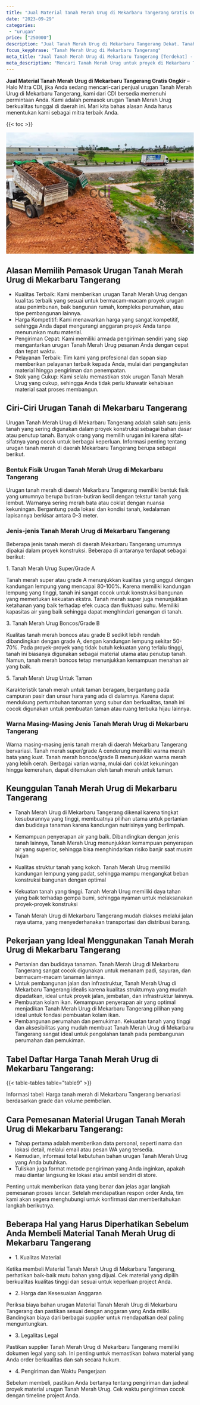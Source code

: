 ```yaml
---
title: "Jual Material Tanah Merah Urug di Mekarbaru Tangerang Gratis Ongkir"
date: "2023-09-29"
categories:
 - "urugan"
price: ["250000"]
description: "Jual Tanah Merah Urug di Mekarbaru Tangerang Dekat. Tanah Merah Urug ini sering digunakan dalam proyek konstruksi sebagai material timbunan yang berkualitas dan tepat guna. Kontak kami untuk mendapatkan informasi lebih lanjut."
focus_keyphrase: "Tanah Merah Urug di Mekarbaru Tangerang"
meta_title: "Jual Tanah Merah Urug di Mekarbaru Tangerang [Terdekat] - CDI"
meta_description: "Mencari Tanah Merah Urug untuk proyek di Mekarbaru Tangerang? Kami memiliki Tanah Merah Urug berkualitas untuk penimbunan lahan. Raih penawaran terbaik sekarang."
---
```


**Jual Material Tanah Merah Urug di Mekarbaru Tangerang Gratis Ongkir** – Halo Mitra CDI, jika Anda sedang mencari-cari penjual urugan Tanah Merah Urug di Mekarbaru Tangerang, kami dari CDI bersedia memenuhi permintaan Anda. Kami adalah pemasok urugan Tanah Merah Urug berkualitas tunggal di daerah ini. Mari kita bahas alasan Anda harus menentukan kami sebagai mitra terbaik Anda.

{{< toc >}}

![Jual Material Tanah Merah Urug di Mekarbaru Tangerang Gratis Ongkir](/images/tanah/tanah-urug-21.jpg)

## Alasan Memilih Pemasok Urugan Tanah Merah Urug di Mekarbaru Tangerang

*   Kualitas Terbaik: Kami memberikan urugan Tanah Merah Urug dengan kualitas terbaik yang sesuai untuk bermacam-macam proyek urugan atau penimbunan, baik bangunan rumah, kompleks perumahan, atau tipe pembangunan lainnya.
*   Harga Kompetitif: Kami menawarkan harga yang sangat kompetitif, sehingga Anda dapat mengurangi anggaran proyek Anda tanpa menurunkan mutu material.
*   Pengiriman Cepat: Kami memiliki armada pengiriman sendiri yang siap mengantarkan urugan Tanah Merah Urug pesanan Anda dengan cepat dan tepat waktu.
*   Pelayanan Terbaik: Tim kami yang profesional dan sopan siap memberikan pelayanan terbaik kepada Anda, mulai dari pengangkutan material hingga pengiriman dan penempatan.
*   Stok yang Cukup: Kami selalu memastikan stok urugan Tanah Merah Urug yang cukup, sehingga Anda tidak perlu khawatir kehabisan material saat proses membangun. 

## Ciri-Ciri Urugan Tanah di Mekarbaru Tangerang

Urugan Tanah Merah Urug di Mekarbaru Tangerang adalah salah satu jenis tanah yang sering digunakan dalam proyek konstruksi sebagai bahan dasar atau penutup tanah. Banyak orang yang memilih urugan ini karena sifat-sifatnya yang cocok untuk berbagai keperluan. Informasi penting tentang urugan tanah merah di daerah Mekarbaru Tangerang berupa sebagai berikut.

### Bentuk Fisik Urugan Tanah Merah Urug di Mekarbaru Tangerang

Urugan tanah merah di daerah Mekarbaru Tangerang memiliki bentuk fisik yang umumnya berupa butiran-butiran kecil dengan tekstur tanah yang lembut. Warnanya sering merah bata atau coklat dengan nuansa kekuningan. Bergantung pada lokasi dan kondisi tanah, kedalaman lapisannya berkisar antara 0-3 meter.

### Jenis-jenis Tanah Merah Urug di Mekarbaru Tangerang

Beberapa jenis tanah merah di daerah Mekarbaru Tangerang umumnya dipakai dalam proyek konstruksi. Beberapa di antaranya terdapat sebagai berikut:

1\.  Tanah Merah Urug Super/Grade A

Tanah merah super atau grade A menunjukkan kualitas yang unggul dengan kandungan lempung yang mencapai 80-100%. Karena memiliki kandungan lempung yang tinggi, tanah ini sangat cocok untuk konstruksi bangunan yang memerlukan kekuatan ekstra. Tanah merah super juga menunjukkan ketahanan yang baik terhadap efek cuaca dan fluktuasi suhu. Memiliki kapasitas air yang baik sehingga dapat menghindari genangan di tanah.

3\.  Tanah Merah Urug Boncos/Grade B

Kualitas tanah merah boncos atau grade B sedikit lebih rendah dibandingkan dengan grade A, dengan kandungan lempung sekitar 50-70%. Pada proyek-proyek yang tidak butuh kekuatan yang terlalu tinggi, tanah ini biasanya digunakan sebagai material utama atau penutup tanah. Namun, tanah merah boncos tetap menunjukkan kemampuan menahan air yang baik.

5\.  Tanah Merah Urug Untuk Taman

Karakteristik tanah merah untuk taman beragam, bergantung pada campuran pasir dan unsur hara yang ada di dalamnya. Karena dapat mendukung pertumbuhan tanaman yang subur dan berkualitas, tanah ini cocok digunakan untuk pembuatan taman atau ruang terbuka hijau lainnya.

### Warna Masing-Masing Jenis Tanah Merah Urug di Mekarbaru Tangerang

Warna masing-masing jenis tanah merah di daerah Mekarbaru Tangerang bervariasi. Tanah merah super/grade A cenderung memiliki warna merah bata yang kuat. Tanah merah boncos/grade B menunjukkan warna merah yang lebih cerah. Berbagai varian warna, mulai dari coklat kekuningan hingga kemerahan, dapat ditemukan oleh tanah merah untuk taman.

## Keunggulan Tanah Merah Urug di Mekarbaru Tangerang

*   Tanah Merah Urug di Mekarbaru Tangerang dikenal karena tingkat kesuburannya yang tinggi, membuatnya pilihan utama untuk pertanian dan budidaya tanaman karena kandungan nutrisinya yang berlimpah.
*   Kemampuan penyerapan air yang baik. Dibandingkan dengan jenis tanah lainnya, Tanah Merah Urug menunjukkan kemampuan penyerapan air yang superior, sehingga bisa menghindarkan risiko banjir saat musim hujan

*   Kualitas struktur tanah yang kokoh. Tanah Merah Urug memiliki kandungan lempung yang padat, sehingga mampu mengangkat beban konstruksi bangunan dengan optimal

*   Kekuatan tanah yang tinggi. Tanah Merah Urug memiliki daya tahan yang baik terhadap gempa bumi, sehingga nyaman untuk melaksanakan proyek-proyek konstruksi

*   Tanah Merah Urug di Mekarbaru Tangerang mudah diakses melalui jalan raya utama, yang menyederhanakan transportasi dan distribusi barang.

## Pekerjaan yang Ideal Menggunakan Tanah Merah Urug di Mekarbaru Tangerang

*   Pertanian dan budidaya tanaman. Tanah Merah Urug di Mekarbaru Tangerang sangat cocok digunakan untuk menanam padi, sayuran, dan bermacam-macam tanaman lainnya.
*   Untuk pembangunan jalan dan infrastruktur, Tanah Merah Urug di Mekarbaru Tangerang idealis karena kualitas strukturnya yang mudah dipadatkan, ideal untuk proyek jalan, jembatan, dan infrastruktur lainnya.
*   Pembuatan kolam ikan. Kemampuan penyerapan air yang optimal menjadikan Tanah Merah Urug di Mekarbaru Tangerang pilihan yang ideal untuk fondasi pembuatan kolam ikan.
*   Pembangunan perumahan dan pemukiman. Kekuatan tanah yang tinggi dan aksesibilitas yang mudah membuat Tanah Merah Urug di Mekarbaru Tangerang sangat ideal untuk pengolahan tanah pada pembangunan perumahan dan pemukiman.

## Tabel Daftar Harga Tanah Merah Urug di Mekarbaru Tangerang:

{{< table-tables table="table9" >}}

Informasi tabel: Harga tanah merah di Mekarbaru Tangerang bervariasi berdasarkan grade dan volume pembelian.

## Cara Pemesanan Material Urugan Tanah Merah Urug di Mekarbaru Tangerang:

*   Tahap pertama adalah memberikan data personal, seperti nama dan lokasi detail, melalui email atau pesan WA yang tersedia.
*   Kemudian, informasi total kebutuhan bahan urugan Tanah Merah Urug yang Anda butuhkan.
*   Tuliskan juga format metode pengiriman yang Anda inginkan, apakah mau diantar langsung ke lokasi atau ambil sendiri di store.

Penting untuk memberikan data yang benar dan jelas agar langkah pemesanan proses lancar. Setelah mendapatkan respon order Anda, tim kami akan segera menghubungi untuk konfirmasi dan memberitahukan langkah berikutnya.

## Beberapa Hal yang Harus Diperhatikan Sebelum Anda Membeli Material Tanah Merah Urug di Mekarbaru Tangerang

*   1\. Kualitas Material

Ketika membeli Material Tanah Merah Urug di Mekarbaru Tangerang, perhatikan baik-baik mutu bahan yang dijual. Cek material yang dipilih berkualitas kualitas tinggi dan sesuai untuk keperluan project Anda.
*   2\. Harga dan Kesesuaian Anggaran

Periksa biaya bahan urugan Material Tanah Merah Urug di Mekarbaru Tangerang dan pastikan sesuai dengan anggaran yang Anda miliki. Bandingkan biaya dari berbagai supplier untuk mendapatkan deal paling menguntungkan.
*   3\. Legalitas Legal

Pastikan supplier Tanah Merah Urug di Mekarbaru Tangerang memiliki dokumen legal yang sah. Ini penting untuk memastikan bahwa material yang Anda order berkualitas dan sah secara hukum.
*   4\. Pengiriman dan Waktu Pengerjaan

Sebelum membeli, pastikan Anda bertanya tentang pengiriman dan jadwal proyek material urugan Tanah Merah Urug. Cek waktu pengiriman cocok dengan timeline project Anda.